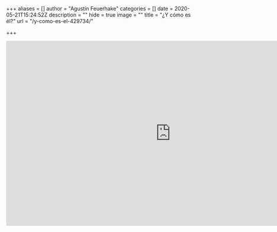 +++
aliases = []
author = "Agustín Feuerhake"
categories = []
date = 2020-05-21T15:24:52Z
description = ""
hide = true
image = ""
title = "¿Y cómo es él?"
url = "/y-como-es-el-429734/"

+++
<iframe width="888" height="500" src="https://www.youtube-nocookie.com/embed/Ot_WH0n1Zy8?controls=0&start=40" frameborder="0" allow="accelerometer; autoplay="true"; encrypted-media; gyroscope; picture-in-picture" allowfullscreen></iframe>